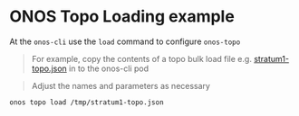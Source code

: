 # ONOS Topo Loading example

At the `onos-cli` use the `load` command to configure `onos-topo`

> For example, copy the contents of a topo bulk load
> file e.g. [stratum1-topo.json](./examples/stratum1-topo.json) in to the onos-cli pod

> Adjust the names and parameters as necessary 

```bash
onos topo load /tmp/stratum1-topo.json
``` 